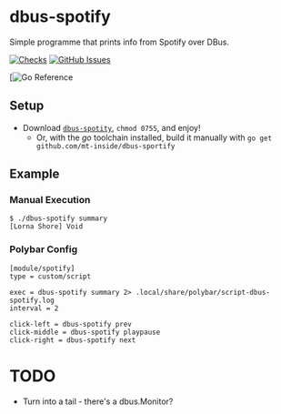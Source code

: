 # dbus-spotify
Simple programme that prints info from Spotify over DBus.

[![Checks](https://github.com/mt-inside/dbus-spotify/actions/workflows/checks.yaml/badge.svg)](https://github.com/mt-inside/dbus-spotify/actions/workflows/checks.yaml)
[![GitHub Issues](https://img.shields.io/github/issues-raw/mt-inside/dbus-spotify)](https://github.com/mt-inside/dbus-spotify/issues)

[![Go Reference](https://pkg.go.dev/badge/github.com/mt-inside/dbus-spotify//pkg.go.dev/github.com/mt-inside/dbus-spotify)

## Setup
* Download [`dbus-spotity`](https://github.com/mt-inside/dbus-spotify/releases/latest/download/dbus-spotify_linux_amd64), `chmod 0755`, and enjoy!
  * Or, with the _go_ toolchain installed, build it manually with `go get github.com/mt-inside/dbus-sportify`

## Example

### Manual Execution
```
$ ./dbus-spotify summary
[Lorna Shore] Void
```

### Polybar Config
```
[module/spotify]
type = custom/script

exec = dbus-spotify summary 2> .local/share/polybar/script-dbus-spotify.log
interval = 2

click-left = dbus-spotify prev
click-middle = dbus-spotify playpause
click-right = dbus-spotify next
```

# TODO
* Turn into a tail - there's a dbus.Monitor?
